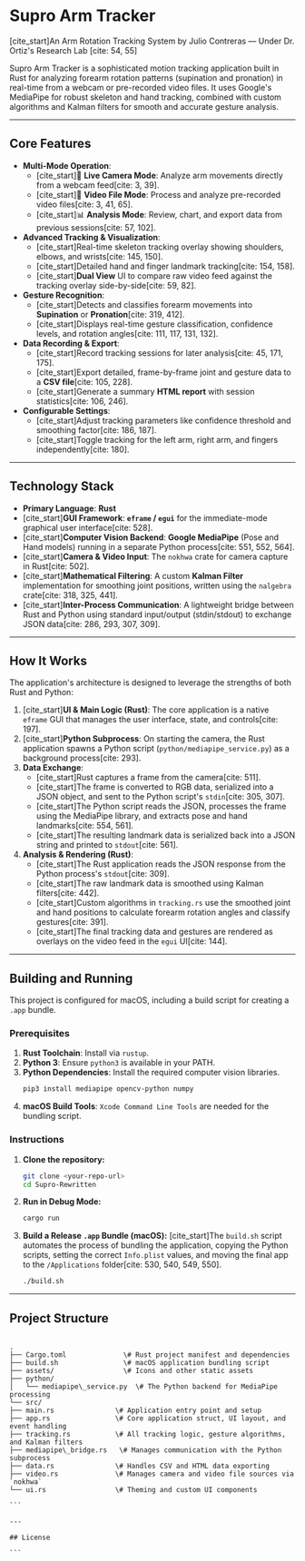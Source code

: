 # Supro Arm Tracker

[cite_start]An Arm Rotation Tracking System by Julio Contreras — Under Dr. Ortiz's Research Lab [cite: 54, 55]

Supro Arm Tracker is a sophisticated motion tracking application built in Rust for analyzing forearm rotation patterns (supination and pronation) in real-time from a webcam or pre-recorded video files. It uses Google's MediaPipe for robust skeleton and hand tracking, combined with custom algorithms and Kalman filters for smooth and accurate gesture analysis.

---

## Core Features

* **Multi-Mode Operation**:
    * [cite_start]🎥 **Live Camera Mode**: Analyze arm movements directly from a webcam feed[cite: 3, 39].
    * [cite_start]📁 **Video File Mode**: Process and analyze pre-recorded video files[cite: 3, 41, 65].
    * [cite_start]📊 **Analysis Mode**: Review, chart, and export data from previous sessions[cite: 57, 102].
* **Advanced Tracking & Visualization**:
    * [cite_start]Real-time skeleton tracking overlay showing shoulders, elbows, and wrists[cite: 145, 150].
    * [cite_start]Detailed hand and finger landmark tracking[cite: 154, 158].
    * [cite_start]**Dual View** UI to compare raw video feed against the tracking overlay side-by-side[cite: 59, 82].
* **Gesture Recognition**:
    * [cite_start]Detects and classifies forearm movements into **Supination** or **Pronation**[cite: 319, 412].
    * [cite_start]Displays real-time gesture classification, confidence levels, and rotation angles[cite: 111, 117, 131, 132].
* **Data Recording & Export**:
    * [cite_start]Record tracking sessions for later analysis[cite: 45, 171, 175].
    * [cite_start]Export detailed, frame-by-frame joint and gesture data to a **CSV file**[cite: 105, 228].
    * [cite_start]Generate a summary **HTML report** with session statistics[cite: 106, 246].
* **Configurable Settings**:
    * [cite_start]Adjust tracking parameters like confidence threshold and smoothing factor[cite: 186, 187].
    * [cite_start]Toggle tracking for the left arm, right arm, and fingers independently[cite: 180].

---

## Technology Stack

* **Primary Language**: **Rust**
* [cite_start]**GUI Framework**: **`eframe` / `egui`** for the immediate-mode graphical user interface[cite: 528].
* [cite_start]**Computer Vision Backend**: **Google MediaPipe** (Pose and Hand models) running in a separate Python process[cite: 551, 552, 564].
* [cite_start]**Camera & Video Input**: The `nokhwa` crate for camera capture in Rust[cite: 502].
* [cite_start]**Mathematical Filtering**: A custom **Kalman Filter** implementation for smoothing joint positions, written using the `nalgebra` crate[cite: 318, 325, 441].
* [cite_start]**Inter-Process Communication**: A lightweight bridge between Rust and Python using standard input/output (stdin/stdout) to exchange JSON data[cite: 286, 293, 307, 309].

---

## How It Works

The application's architecture is designed to leverage the strengths of both Rust and Python:

1.  [cite_start]**UI & Main Logic (Rust)**: The core application is a native `eframe` GUI that manages the user interface, state, and controls[cite: 197].
2.  [cite_start]**Python Subprocess**: On starting the camera, the Rust application spawns a Python script (`python/mediapipe_service.py`) as a background process[cite: 293].
3.  **Data Exchange**:
    * [cite_start]Rust captures a frame from the camera[cite: 511].
    * [cite_start]The frame is converted to RGB data, serialized into a JSON object, and sent to the Python script's `stdin`[cite: 305, 307].
    * [cite_start]The Python script reads the JSON, processes the frame using the MediaPipe library, and extracts pose and hand landmarks[cite: 554, 561].
    * [cite_start]The resulting landmark data is serialized back into a JSON string and printed to `stdout`[cite: 561].
4.  **Analysis & Rendering (Rust)**:
    * [cite_start]The Rust application reads the JSON response from the Python process's `stdout`[cite: 309].
    * [cite_start]The raw landmark data is smoothed using Kalman filters[cite: 442].
    * [cite_start]Custom algorithms in `tracking.rs` use the smoothed joint and hand positions to calculate forearm rotation angles and classify gestures[cite: 391].
    * [cite_start]The final tracking data and gestures are rendered as overlays on the video feed in the `egui` UI[cite: 144].

---

## Building and Running

This project is configured for macOS, including a build script for creating a `.app` bundle.

### Prerequisites

1.  **Rust Toolchain**: Install via `rustup`.
2.  **Python 3**: Ensure `python3` is available in your PATH.
3.  **Python Dependencies**: Install the required computer vision libraries.
    ```bash
    pip3 install mediapipe opencv-python numpy
    ```
4.  **macOS Build Tools**: `Xcode Command Line Tools` are needed for the bundling script.

### Instructions

1.  **Clone the repository:**
    ```bash
    git clone <your-repo-url>
    cd Supro-Rewritten
    ```

2.  **Run in Debug Mode:**
    ```bash
    cargo run
    ```

3.  **Build a Release `.app` Bundle (macOS):**
    [cite_start]The `build.sh` script automates the process of bundling the application, copying the Python scripts, setting the correct `Info.plist` values, and moving the final app to the `/Applications` folder[cite: 530, 540, 549, 550].
    ```bash
    ./build.sh
    ```

---

## Project Structure

````

.
├── Cargo.toml              \# Rust project manifest and dependencies
├── build.sh                \# macOS application bundling script
├── assets/                 \# Icons and other static assets
├── python/
│   └── mediapipe\_service.py  \# The Python backend for MediaPipe processing
└── src/
├── main.rs               \# Application entry point and setup
├── app.rs                \# Core application struct, UI layout, and event handling
├── tracking.rs           \# All tracking logic, gesture algorithms, and Kalman filters
├── mediapipe\_bridge.rs   \# Manages communication with the Python subprocess
├── data.rs               \# Handles CSV and HTML data exporting
├── video.rs              \# Manages camera and video file sources via `nokhwa`
└── ui.rs                 \# Theming and custom UI components

```

---

## License

```